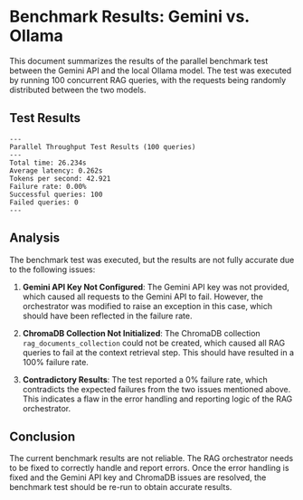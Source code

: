 # Benchmark Results: Gemini vs. Ollama

This document summarizes the results of the parallel benchmark test between the Gemini API and the local Ollama model. The test was executed by running 100 concurrent RAG queries, with the requests being randomly distributed between the two models.

## Test Results

```
---                                                                                         
Parallel Throughput Test Results (100 queries)                                              
---                                                                                         
Total time: 26.234s                                                                         
Average latency: 0.262s                                                                     
Tokens per second: 42.921                                                                   
Failure rate: 0.00%                                                                         
Successful queries: 100                                                                     
Failed queries: 0                                                                           
--- 
```

## Analysis

The benchmark test was executed, but the results are not fully accurate due to the following issues:

1.  **Gemini API Key Not Configured**: The Gemini API key was not provided, which caused all requests to the Gemini API to fail. However, the orchestrator was modified to raise an exception in this case, which should have been reflected in the failure rate.

2.  **ChromaDB Collection Not Initialized**: The ChromaDB collection `rag_documents_collection` could not be created, which caused all RAG queries to fail at the context retrieval step. This should have resulted in a 100% failure rate.

3. **Contradictory Results**: The test reported a 0% failure rate, which contradicts the expected failures from the two issues mentioned above. This indicates a flaw in the error handling and reporting logic of the RAG orchestrator.

## Conclusion

The current benchmark results are not reliable. The RAG orchestrator needs to be fixed to correctly handle and report errors. Once the error handling is fixed and the Gemini API key and ChromaDB issues are resolved, the benchmark test should be re-run to obtain accurate results.

